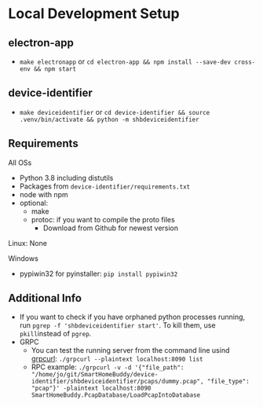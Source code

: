 # Local Development Setup

## electron-app
- `make electronapp` or `cd electron-app && npm install --save-dev cross-env && npm start`

## device-identifier
- `make deviceidentifier` or `cd device-identifier && source .venv/bin/activate && python -m shbdeviceidentifier`

## Requirements
All OSs
- Python 3.8 including distutils
- Packages from `device-identifier/requirements.txt`
- node with npm
- optional: 
  - make
  - protoc: if you want to compile the proto files
    - Download from Github for newest version

Linux: None

Windows
- pypiwin32 for pyinstaller: `pip install pypiwin32`

## Additional Info
- If you want to check if you have orphaned python processes running, run `pgrep -f 'shbdeviceidentifier start'`. To kill them, use `pkill`instead of `pgrep`.
- GRPC
  - You can test the running server from the command line usind [grpcurl](https://github.com/fullstorydev/grpcurl): `./grpcurl --plaintext localhost:8090 list`
  - RPC example: `./grpcurl -v -d '{"file_path": "/home/jo/git/SmartHomeBuddy/device-identifier/shbdeviceidentifier/pcaps/dummy.pcap", "file_type": "pcap"}' -plaintext localhost:8090 SmartHomeBuddy.PcapDatabase/LoadPcapIntoDatabase`
